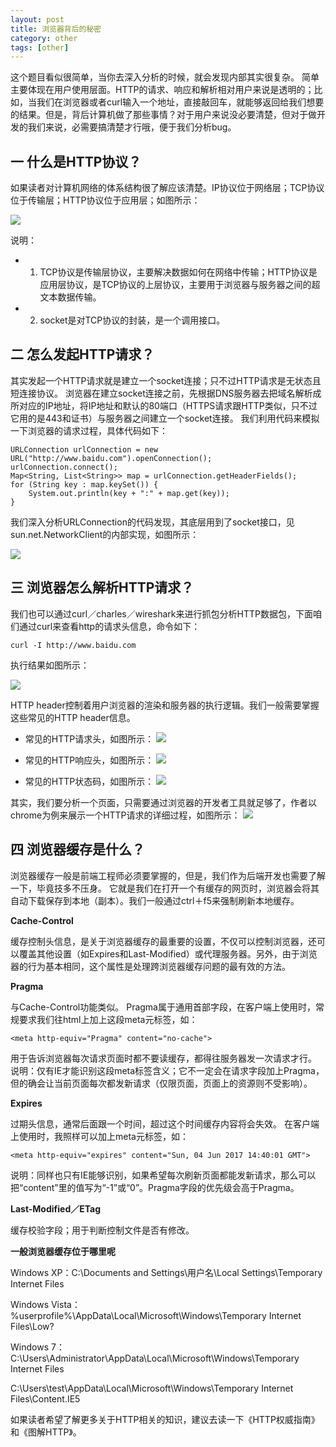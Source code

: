 ```yaml
---
layout: post
title: 浏览器背后的秘密
category: other
tags: [other]
---
```


这个题目看似很简单，当你去深入分析的时候，就会发现内部其实很复杂。
简单主要体现在用户使用层面。HTTP的请求、响应和解析相对用户来说是透明的；比如，当我们在浏览器或者curl输入一个地址，直接敲回车，就能够返回给我们想要的结果。但是，背后计算机做了那些事情？对于用户来说没必要清楚，但对于做开发的我们来说，必需要搞清楚才行哦，便于我们分析bug。

## 一 什么是HTTP协议？

如果读者对计算机网络的体系结构很了解应该清楚。IP协议位于网络层；TCP协议位于传输层；HTTP协议位于应用层；如图所示：

![](http://mmbiz.qpic.cn/mmbiz_png/R5ic1icyNBNd4s7VsafWadPQiaOUnVHzfL8WFcXO1jbib7UdsE2j6akHm6MexONT5oaBHTXTibtjxnyZiacFOMM2oYVg/640?wx_fmt=png&tp=webp&wxfrom=5&wx_lazy=1)

说明：

* 1.  TCP协议是传输层协议，主要解决数据如何在网络中传输；HTTP协议是应用层协议，是TCP协议的上层协议，主要用于浏览器与服务器之间的超文本数据传输。
* 2.  socket是对TCP协议的封装，是一个调用接口。

## 二 怎么发起HTTP请求？

其实发起一个HTTP请求就是建立一个socket连接；只不过HTTP请求是无状态且短连接协议。
浏览器在建立socket连接之前，先根据DNS服务器去把域名解析成所对应的IP地址，将IP地址和默认的80端口（HTTPS请求跟HTTP类似，只不过它用的是443和证书）与服务器之间建立一个socket连接。
我们利用代码来模拟一下浏览器的请求过程，具体代码如下：

```
URLConnection urlConnection = new URL("http://www.baidu.com").openConnection();
urlConnection.connect();
Map<String, List<String>> map = urlConnection.getHeaderFields();
for (String key : map.keySet()) {
    System.out.println(key + ":" + map.get(key));
}
```
我们深入分析URLConnection的代码发现，其底层用到了socket接口，见sun.net.NetworkClient的内部实现，如图所示：

![](http://mmbiz.qpic.cn/mmbiz_png/R5ic1icyNBNd4s7VsafWadPQiaOUnVHzfL8MOV9RiarOX7222U5aWiaYibRWnamXOIWTOicrJ9WgdNrYbT08ribOJicuoYQ/640?wx_fmt=png&tp=webp&wxfrom=5&wx_lazy=1)

## 三 浏览器怎么解析HTTP请求？

我们也可以通过curl／charles／wireshark来进行抓包分析HTTP数据包，下面咱们通过curl来查看http的请求头信息，命令如下：
```
curl -I http://www.baidu.com
```
执行结果如图所示：  

![](http://mmbiz.qpic.cn/mmbiz_png/R5ic1icyNBNd4s7VsafWadPQiaOUnVHzfL8lAuOJP2maCQsqHnS3eSxXzcpzEpfepvibzncicVcDSOnMqWLw6MVCiaIQ/640?wx_fmt=png&tp=webp&wxfrom=5&wx_lazy=1)

HTTP header控制着用户浏览器的渲染和服务器的执行逻辑。我们一般需要掌握这些常见的HTTP header信息。

* 常见的HTTP请求头，如图所示：
![](http://mmbiz.qpic.cn/mmbiz_png/R5ic1icyNBNd4s7VsafWadPQiaOUnVHzfL8xywdGcgIItvkEia2zUECkxibZhqxAfpswTvkiaU3CoaJbEcvUZ1JIUg1w/640?wx_fmt=png&tp=webp&wxfrom=5&wx_lazy=1)

* 常见的HTTP响应头，如图所示：
![](http://mmbiz.qpic.cn/mmbiz_png/R5ic1icyNBNd4s7VsafWadPQiaOUnVHzfL811WOmVr1IG3RylWibECS4oWa4iaVhMb7Mdt2AoctbJfGibjAwFfDYz3wQ/640?wx_fmt=png&tp=webp&wxfrom=5&wx_lazy=1)

* 常见的HTTP状态码，如图所示：
![](http://mmbiz.qpic.cn/mmbiz_png/R5ic1icyNBNd4s7VsafWadPQiaOUnVHzfL8fLwNe64fqYOy8A8mCkqHTtd9XMvgQ7nlrgo7jUXD9OnZDb1aSsDtGg/640?wx_fmt=png&tp=webp&wxfrom=5&wx_lazy=1)

其实，我们要分析一个页面，只需要通过浏览器的开发者工具就足够了，作者以chrome为例来展示一个HTTP请求的详细过程，如图所示：
![](http://mmbiz.qpic.cn/mmbiz_png/R5ic1icyNBNd4s7VsafWadPQiaOUnVHzfL8Boiao5d2TJWI7osXJd7PzTGCtDToiaO1XqGBooAe5cgjNTKyjkSNHzwg/640?wx_fmt=png&tp=webp&wxfrom=5&wx_lazy=1)


## 四 浏览器缓存是什么？

浏览器缓存一般是前端工程师必须要掌握的，但是，我们作为后端开发也需要了解一下，毕竟技多不压身。
它就是我们在打开一个有缓存的网页时，浏览器会将其自动下载保存到本地（副本）。我们一般通过ctrl＋f5来强制刷新本地缓存。

**Cache-Control**

缓存控制头信息，是关于浏览器缓存的最重要的设置，不仅可以控制浏览器，还可以覆盖其他设置（如Expires和Last-Modified）或代理服务器。另外，由于浏览器的行为基本相同，这个属性是处理跨浏览器缓存问题的最有效的方法。

**Pragma**

与Cache-Control功能类似。
Pragma属于通用首部字段，在客户端上使用时，常规要求我们往html上加上这段meta元标签，如：

```
<meta http-equiv="Pragma" content="no-cache">
```

用于告诉浏览器每次请求页面时都不要读缓存，都得往服务器发一次请求才行。
说明：仅有IE才能识别这段meta标签含义；它不一定会在请求字段加上Pragma，但的确会让当前页面每次都发新请求（仅限页面，页面上的资源则不受影响）。

**Expires**

过期头信息，通常后面跟一个时间，超过这个时间缓存内容将会失效。
在客户端上使用时，我照样可以加上meta元标签，如：

```
<meta http-equiv="expires" content="Sun, 04 Jun 2017 14:40:01 GMT">
```
说明：同样也只有IE能够识别，如果希望每次刷新页面都能发新请求，那么可以把“content”里的值写为“-1”或“0”。Pragma字段的优先级会高于Pragma。

**Last-Modified／ETag**

缓存校验字段；用于判断控制文件是否有修改。

**一般浏览器缓存位于哪里呢**

Windows XP：C:\Documents and Settings\用户名\Local Settings\Temporary Internet Files

Windows Vista：%userprofile%\AppData\Local\Microsoft\Windows\Temporary Internet Files\Low?

Windows 7：C:\Users\Administrator\AppData\Local\Microsoft\Windows\Temporary Internet Files

C:\Users\test\AppData\Local\Microsoft\Windows\Temporary Internet Files\Content.IE5

如果读者希望了解更多关于HTTP相关的知识，建议去读一下《HTTP权威指南》和《图解HTTP》。
